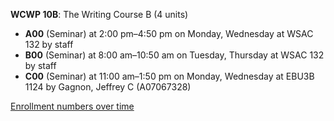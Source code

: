 **WCWP 10B**: The Writing Course B (4 units)

- **A00** (Seminar) at 2:00 pm–4:50 pm on Monday, Wednesday at WSAC 132 by staff
- **B00** (Seminar) at 8:00 am–10:50 am on Tuesday, Thursday at WSAC 132 by staff
- **C00** (Seminar) at 11:00 am–1:50 pm on Monday, Wednesday at EBU3B 1124 by Gagnon, Jeffrey C (A07067328)

[Enrollment numbers over time](./WCWP10B.tsv)
